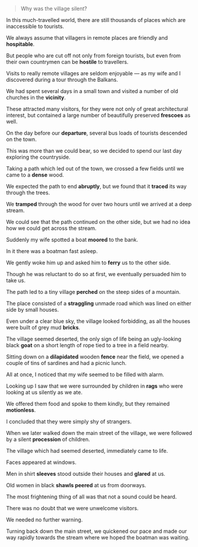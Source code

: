 > Why was the village silent?



In this much-travelled world, there are still thousands of places which are inaccessible to tourists.

We always assume that villagers in remote places are friendly and **hospitable**.

But people who are cut off not only from foreign tourists, but even from their own countrymen can be **hostile** to travellers.

Visits to really remote villages are seldom enjoyable — as my wife and I discovered during a tour through the Balkans.



We had spent several days in a small town and visited a number of old churches in the **vicinity**.

These attracted many visitors, for they were not only of great architectural interest, but contained a large number of beautifully preserved **frescoes** as well.

On the day before our **departure**, several bus loads of tourists descended on the town.

This was more than we could bear, so we decided to spend our last day exploring the countryside.

Taking a path which led out of the town, we crossed a few fields until we came to a **dense** wood.

We expected the path to end **abruptly**, but we found that it **traced** its way through the trees.

We **tramped** through the wood for over two hours until we arrived at a deep stream.

We could see that the path continued on the other side, but we had no idea how we could get across the stream.

Suddenly my wife spotted a boat **moored** to the bank.

In it there was a boatman fast asleep.

We gently woke him up and asked him to **ferry** us to the other side.

Though he was reluctant to do so at first, we eventually persuaded him to take us.



The path led to a tiny village **perched** on the steep sides of a mountain.

The place consisted of a **straggling** unmade road which was lined on either side by small houses.

Even under a clear blue sky, the village looked forbidding, as all the houses were built of grey mud **bricks**.

The village seemed deserted, the only sign of life being an ugly-looking black **goat** on a short length of rope tied to a tree in a field nearby.

Sitting down on a **dilapidated** wooden **fence** near the field, we opened a couple of tins of sardines and had a picnic lunch.

All at once, I noticed that my wife seemed to be filled with alarm.

Looking up I saw that we were surrounded by children in **rags** who were looking at us silently as we ate.

We offered them food and spoke to them kindly, but they remained **motionless**.

I concluded that they were simply shy of strangers.

When we later walked down the main street of the village, we were followed by a silent **procession** of children.

The village which had seemed deserted, immediately came to life.

Faces appeared at windows.

Men in shirt **sleeves** stood outside their houses and **glared** at us.

Old women in black **shawls peered** at us from doorways.

The most frightening thing of all was that not a sound could be heard.

There was no doubt that we were unwelcome visitors.

We needed no further warning.

Turning back down the main street, we quickened our pace and made our way rapidly towards the stream where we hoped the boatman was waiting.